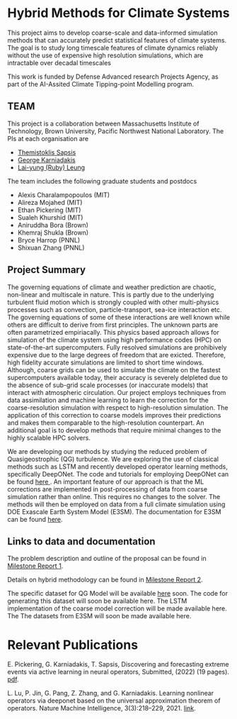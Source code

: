 # Hybrid Methods for Climate Systems
This project aims to develop coarse-scale and data-informed simulation methods that can accurately predict 
  statistical features of climate systems. The goal is to study long timescale features of climate dynamics 
  reliably without the use of expensive high resolution simulations, which are intractable over decadal timescales
  
  This work is funded by Defense Advanced research Projects Agency, as part of the AI-Assited Climate Tipping-point Modelling program. 

## TEAM
This project is a collaboration between Massachusetts Institute of Technology,
  Brown University, Pacific Northwest National Laboratory. The PIs at each organisation are 
  <ul>
    <li><a href="http://meche.mit.edu/people/faculty/sapsis@mit.edu"> Themistoklis Sapsis </a></li>
    <li><a href="https://www.brown.edu/research/projects/crunch/george-karniadakis"> George Karniadakis </a></li>
    <li><a href="https://www.pnnl.gov/people/lai-yung-ruby-leung"> Lai-yung (Ruby) Leung </a></li>
  </ul>

The team includes the following graduate students and postdocs
<p><ul>
    <li>Alexis Charalampopoulos (MIT)</li>
    <li>Alireza Mojahed (MIT)</li>
    <li>Ethan Pickering (MIT)</li>
    <li>Sualeh Khurshid (MIT)</li>
    <li>Aniruddha Bora (Brown)</li>
    <li>Khemraj Shukla (Brown)</li>
    <li>Bryce Harrop (PNNL)</li>
    <li>Shixuan Zhang (PNNL)</li>
</ul></p>

## Project Summary
The governing equations of climate and weather prediction are chaotic, non-linear and multiscale in nature. This is partly due to the underlying
  turbulent fluid motion which is strongly coupled with other multi-physics processes such as convection, particle-transport, sea-ice interaction
  etc. The governing equations of some of these interactions are well known while others are difficult to derive from first principles.
  The unknown parts are often parametrized empiriacally. This physics based approach allows for simulation of
  the climate system using high performance codes (HPC) on state-of-the-art supercomputers. Fully resolved simulations are prohibively expensive 
  due to the large degrees of freedom that are exicted. Therefore,  high fidelity accurate simulations are limited to short time windows. Although, 
  coarse grids can be used to simulate the climate on the fastest supercomputers available today, their accuracy is severely delpleted due
  to the absence of sub-grid scale processes (or inaccurate models) that interact with atmospheric circulation. Our project
  employs techniques from data assimilation and machine learning to learn the correction for the coarse-resolution simulation with respect to 
  high-resolution simulation. The application of this correction to coarse models improves their predictions
  and makes them comparable to the high-resolution counterpart. An additional goal is to develop methods
  that require minimal changes to the highly scalable HPC solvers.

We are developing our methods by studying the reduced problem of Quasigeostrophic (QG) turbulence. We are exploring
   the use of classical methods such as LSTM and recently developed operator learning methods, specifically
   DeepONet. The code and tutorials for employing DeepONet can be found 
   <a href="https://deepxde.readthedocs.io/en/latest/"> here </a>. An important feature of our approach is that
   the ML corrections are implemented in post-processing of data from coarse simulation rather than online. This requires
   no changes to the solver. The methods will then be employed on data from a full
   climate simulation using DOE Exascale Earth System Model (E3SM). The documentation for E3SM can be found 
   <a href="https://e3sm.org/">here</a>.
   
## Links to data and documentation
The problem description and outline of the proposal can be found in <a href="darpa_milestone_1.pdf"> Milestone Report 1</a>.
  
Details on hybrid methodology can be found in <a href="darpa_milestone_2.pdf"> Milestone Report 2</a>.

The specific dataset for QG Model will be available <a href="data/">here</a> soon. The code for generating this dataset will
soon be available here. The LSTM implementation of the coarse model correction will be made available here. 
The The datasets from E3SM will soon be made
  available here. 
  
  
# Relevant Publications  
  E. Pickering, G. Karniadakis, T. Sapsis, Discovering and forecasting extreme events via active learning in neural operators, Submitted, (2022) (19 pages). <a href="https://sandlab.mit.edu/Papers/22_Optimal_NN.pdf">pdf</a>.

L. Lu, P. Jin, G. Pang, Z. Zhang, and G. Karniadakis. Learning nonlinear operators via deeponet based on the universal approximation theorem of operators. Nature Machine Intelligence, 3(3):218–229, 2021. <a href="https://www.nature.com/articles/s42256-021-00302-5">link</a>.
